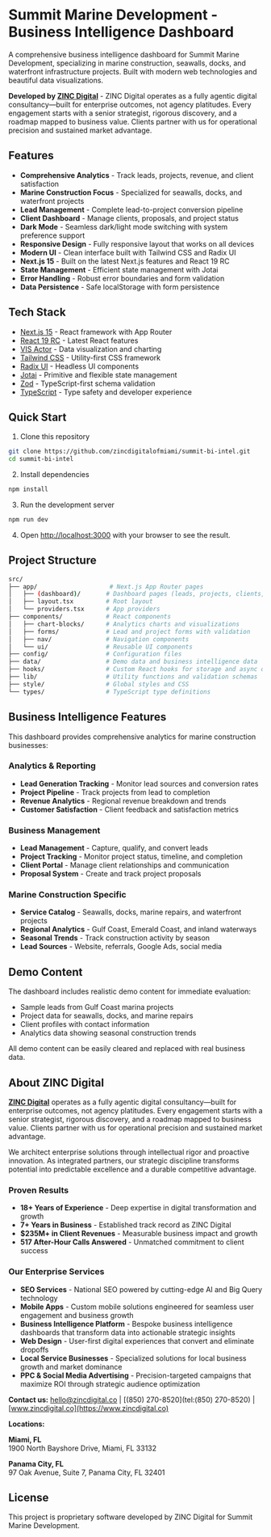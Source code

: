 # Summit Marine Development - Business Intelligence Dashboard

A comprehensive business intelligence dashboard for Summit Marine Development, specializing in marine construction, seawalls, docks, and waterfront infrastructure projects. Built with modern web technologies and beautiful data visualizations.

**Developed by [ZINC Digital](https://www.zincdigital.co)** - ZINC Digital operates as a fully agentic digital consultancy—built for enterprise outcomes, not agency platitudes. Every engagement starts with a senior strategist, rigorous discovery, and a roadmap mapped to business value. Clients partner with us for operational precision and sustained market advantage.

## Features

- **Comprehensive Analytics** - Track leads, projects, revenue, and client satisfaction
- **Marine Construction Focus** - Specialized for seawalls, docks, and waterfront projects
- **Lead Management** - Complete lead-to-project conversion pipeline
- **Client Dashboard** - Manage clients, proposals, and project status
- **Dark Mode** - Seamless dark/light mode switching with system preference support
- **Responsive Design** - Fully responsive layout that works on all devices
- **Modern UI** - Clean interface built with Tailwind CSS and Radix UI
- **Next.js 15** - Built on the latest Next.js features and React 19 RC
- **State Management** - Efficient state management with Jotai
- **Error Handling** - Robust error boundaries and form validation
- **Data Persistence** - Safe localStorage with form persistence

## Tech Stack

- [Next.js 15](https://nextjs.org/) - React framework with App Router
- [React 19 RC](https://react.dev/) - Latest React features
- [VIS Actor](https://visactor.io/) - Data visualization and charting
- [Tailwind CSS](https://tailwindcss.com/) - Utility-first CSS framework
- [Radix UI](https://radix-ui.com/) - Headless UI components
- [Jotai](https://jotai.org/) - Primitive and flexible state management
- [Zod](https://zod.dev/) - TypeScript-first schema validation
- [TypeScript](https://www.typescriptlang.org/) - Type safety and developer experience

## Quick Start

1. Clone this repository

```bash
git clone https://github.com/zincdigitalofmiami/summit-bi-intel.git
cd summit-bi-intel
```

2. Install dependencies

```bash
npm install
```

3. Run the development server

```bash
npm run dev
```

4. Open [http://localhost:3000](http://localhost:3000) with your browser to see the result.

## Project Structure

```bash
src/
├── app/                    # Next.js App Router pages
│   ├── (dashboard)/       # Dashboard pages (leads, projects, clients, etc.)
│   ├── layout.tsx         # Root layout
│   └── providers.tsx      # App providers
├── components/            # React components
│   ├── chart-blocks/      # Analytics charts and visualizations
│   ├── forms/             # Lead and project forms with validation
│   ├── nav/               # Navigation components
│   └── ui/                # Reusable UI components
├── config/                # Configuration files
├── data/                  # Demo data and business intelligence data
├── hooks/                 # Custom React hooks for storage and async operations
├── lib/                   # Utility functions and validation schemas
├── style/                 # Global styles and CSS
└── types/                 # TypeScript type definitions
```

## Business Intelligence Features

This dashboard provides comprehensive analytics for marine construction businesses:

### Analytics & Reporting
- **Lead Generation Tracking** - Monitor lead sources and conversion rates
- **Project Pipeline** - Track projects from lead to completion
- **Revenue Analytics** - Regional revenue breakdown and trends
- **Customer Satisfaction** - Client feedback and satisfaction metrics

### Business Management
- **Lead Management** - Capture, qualify, and convert leads
- **Project Tracking** - Monitor project status, timeline, and completion
- **Client Portal** - Manage client relationships and communication
- **Proposal System** - Create and track project proposals

### Marine Construction Specific
- **Service Catalog** - Seawalls, docks, marine repairs, and waterfront projects
- **Regional Analytics** - Gulf Coast, Emerald Coast, and inland waterways
- **Seasonal Trends** - Track construction activity by season
- **Lead Sources** - Website, referrals, Google Ads, social media

## Demo Content

The dashboard includes realistic demo content for immediate evaluation:
- Sample leads from Gulf Coast marina projects
- Project data for seawalls, docks, and marine repairs
- Client profiles with contact information
- Analytics data showing seasonal construction trends

All demo content can be easily cleared and replaced with real business data.

## About ZINC Digital

**[ZINC Digital](https://www.zincdigital.co)** operates as a fully agentic digital consultancy—built for enterprise outcomes, not agency platitudes. Every engagement starts with a senior strategist, rigorous discovery, and a roadmap mapped to business value. Clients partner with us for operational precision and sustained market advantage.

We architect enterprise solutions through intellectual rigor and proactive innovation. As integrated partners, our strategic discipline transforms potential into predictable excellence and a durable competitive advantage.

### Proven Results
- **18+ Years of Experience** - Deep expertise in digital transformation and growth
- **7+ Years in Business** - Established track record as ZINC Digital
- **$235M+ in Client Revenues** - Measurable business impact and growth
- **517 After-Hour Calls Answered** - Unmatched commitment to client success

### Our Enterprise Services
- **SEO Services** - National SEO powered by cutting-edge AI and Big Query technology
- **Mobile Apps** - Custom mobile solutions engineered for seamless user engagement and business growth
- **Business Intelligence Platform** - Bespoke business intelligence dashboards that transform data into actionable strategic insights
- **Web Design** - User-first digital experiences that convert and eliminate dropoffs
- **Local Service Businesses** - Specialized solutions for local business growth and market dominance
- **PPC & Social Media Advertising** - Precision-targeted campaigns that maximize ROI through strategic audience optimization

**Contact us:** [hello@zincdigital.co](mailto:hello@zincdigital.co) | [(850) 270-8520](tel:(850) 270-8520) | [www.zincdigital.co](https://www.zincdigital.co)

**Locations:**

**Miami, FL**  
1900 North Bayshore Drive, Miami, FL 33132

**Panama City, FL**  
97 Oak Avenue, Suite 7, Panama City, FL 32401

## License

This project is proprietary software developed by ZINC Digital for Summit Marine Development.
